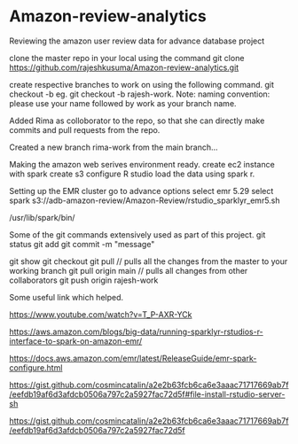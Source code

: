 # Amazon-review-analytics
Reviewing the amazon user review data for advance database project

clone the master repo in your local using the command
git clone https://github.com/rajeshkusuma/Amazon-review-analytics.git

create respective branches to work on using the following command.
git checkout -b <brach-name>
eg. git checkout -b rajesh-work.
Note: 
	naming convention: please use your name followed by work as your branch name. 

Added Rima as colloborator to the repo, so that she can directly make commits and pull requests from the repo.

Created a new branch rima-work from the main branch...

Making the amazon web serives environment ready.
	create ec2 instance with spark
	create s3
	configure R studio
	load the data using spark r.

Setting up the EMR cluster
go to advance options
select emr 5.29
select spark
s3://adb-amazon-review/Amazon-Review/rstudio_sparklyr_emr5.sh


/usr/lib/spark/bin/


Some of the git commands extensively used as part of this project.
git status
git add
git commit -m "message"

git show <commit code>
git checkout <branch name>
git pull // pulls all the changes from the master to your working branch
git pull origin main // pulls all changes from other collaborators
git push origin rajesh-work


Some useful link which helped.

https://www.youtube.com/watch?v=T_P-AXR-YCk

https://aws.amazon.com/blogs/big-data/running-sparklyr-rstudios-r-interface-to-spark-on-amazon-emr/

https://docs.aws.amazon.com/emr/latest/ReleaseGuide/emr-spark-configure.html

https://gist.github.com/cosmincatalin/a2e2b63fcb6ca6e3aaac71717669ab7f/eefdb19af6d3afdcb0506a797c2a5927fac72d5f#file-install-rstudio-server-sh

https://gist.github.com/cosmincatalin/a2e2b63fcb6ca6e3aaac71717669ab7f/eefdb19af6d3afdcb0506a797c2a5927fac72d5f

